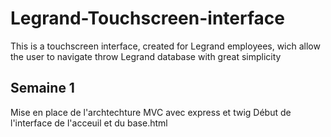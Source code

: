 # Legrand-Touchscreen-interface
This is a touchscreen interface, created for Legrand employees, wich allow the user to navigate throw Legrand database with great simplicity


## Semaine 1
Mise en place de l'archtechture MVC avec express et twig
Début de l'interface de l'acceuil et du base.html

